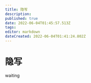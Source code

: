 ```yaml
---
title: 隐写
description: 
published: true
date: 2022-06-04T01:45:57.513Z
tags: 
editor: markdown
dateCreated: 2022-06-04T01:41:24.802Z
---
```


# 隐写
waiting